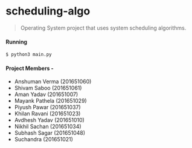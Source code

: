 # scheduling-algo

> Operating System project that uses system scheduling algorithms.

#### Running
```sh
$ python3 main.py
```

#### Project Members -
* Anshuman Verma (201651060)
* Shivam Saboo (201651061)
* Aman Yadav (201651007)
* Mayank Pathela (201651029)
* Piyush Pawar (201651037)
* Khilan Ravani (201651023)
* Avdhesh Yadav (201651010)
* Nikhil Sachan (201651034)
* Subhash Sagar (201651048)
* Suchandra (201651021)
